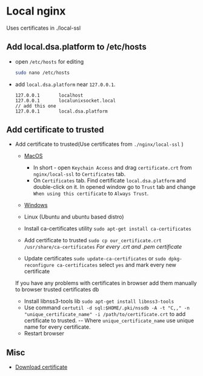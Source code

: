 # Local nginx
Uses certificates in ./local-ssl

## Add local.dsa.platform to /etc/hosts

- open `/etc/hosts` for editing
    ```bash
    sudo nano /etc/hosts
    ```
- add `local.dsa.platform` near `127.0.0.1`.
    ```nashorn js
    127.0.0.1       localhost
    127.0.0.1       localunixsocket.local
    // add this one
    127.0.0.1       local.dsa.platform
    ```

## Add certificate to trusted
- Add certificate to trusted(Use certificates from `./nginx/local-ssl` )
    - [MacOS](https://tosbourn.com/getting-os-x-to-trust-self-signed-ssl-certificates/)
      - In short - open `Keychain Access` and drag `certificate.crt` from `nginx/local-ssl` to `Certificates` tab.
      - On `Certificates` tab. Find certificate `local.dsa.platform` and double-click on it. In opened window go to `Trust` tab and change `When using this certificate` to `Always Trust`.
    - [Windows](https://community.spiceworks.com/how_to/1839-installing-self-signed-ca-certificate-in-windows)

    - Linux (Ubuntu and ubuntu based distro)
     - Install ca-certificates utility `sudo apt-get install ca-certificates`
     - Add certificate to trusted `sudo cp our_certificate.crt /usr/share/ca-certificates` *For every .crt and .pem certificate*
    - Update certificates `sudo update-ca-certificates` or `sudo dpkg-reconfigure ca-certificates` select `yes` and mark every new certificate

    If you have any problems with certificates in browser add them manually to browser trusted certificates db
    - Install libnss3-tools lib `sudo apt-get install libnss3-tools`
    - Use command `certutil -d sql:$HOME/.pki/nssdb -A -t "C,," -n "unique_certificate_name" -i /path/to/certificate.crt` to add certificate to trusted.
      -- Where `unique_certificate_name` use unique name for every certificate.
    - Restart browser

## Misc
- [Download certificate](https://medium.com/@menakajain/export-download-ssl-certificate-from-server-site-url-bcfc41ea46a2)
